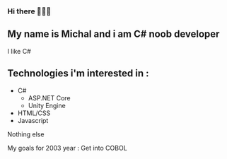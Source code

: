 ### Hi there 🥶🥶🥶
## My name is Michal and i am C# noob developer

I like C#

## Technologies i'm interested in : 
- C#
  - ASP.NET Core
  - Unity Engine
- HTML/CSS
- Javascript

Nothing else

My goals for 2003 year : Get into COBOL
